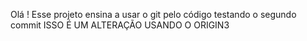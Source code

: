 Olá ! Esse projeto ensina a usar o git pelo código 
testando o segundo commit
ISSO É UM ALTERAÇÃO USANDO O ORIGIN3